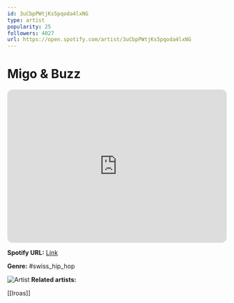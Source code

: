 ```yaml
---
id: 3uCbpPWtjKs5pqoda4lxNG
type: artist
popularity: 25
followers: 4027
url: https://open.spotify.com/artist/3uCbpPWtjKs5pqoda4lxNG
---
```

# Migo & Buzz

<iframe style="border-radius:12px" src="https://open.spotify.com/embed/artist/3uCbpPWtjKs5pqoda4lxNG" width="100%" height="352" frameBorder="0" allowfullscreen="" allow="autoplay; clipboard-write; encrypted-media; fullscreen; picture-in-picture" loading="lazy"></iframe>

**Spotify URL:** [Link](https://open.spotify.com/artist/3uCbpPWtjKs5pqoda4lxNG)

**Genre:**  #swiss_hip_hop

![Artist](https://i.scdn.co/image/ab6761610000e5eb5ae5c5a5f6ddd3229fabb042)
**Related artists:**

[[Iroas]]
